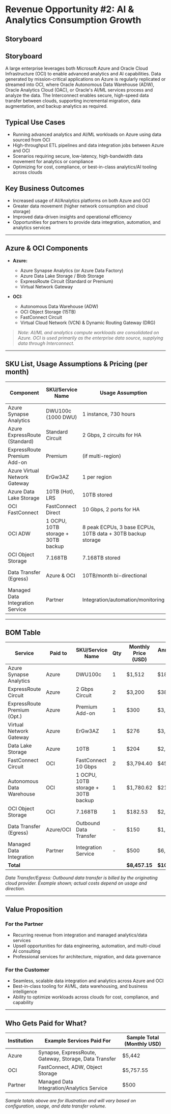 # Revenue Opportunity #2: AI & Analytics Consumption Growth

## Storyboard

## Storyboard

A large enterprise leverages both Microsoft Azure and Oracle Cloud Infrastructure (OCI) to enable advanced analytics and AI capabilities. Data generated by mission-critical applications on Azure is regularly replicated or streamed into OCI, where Oracle Autonomous Data Warehouse (ADW), Oracle Analytics Cloud (OAC), or Oracle's AI/ML services process and analyze the data. The Interconnect enables secure, high-speed data transfer between clouds, supporting incremental migration, data augmentation, and backup analytics as required.

## Typical Use Cases
- Running advanced analytics and AI/ML workloads on Azure using data sourced from OCI
- High-throughput ETL pipelines and data integration jobs between Azure and OCI
- Scenarios requiring secure, low-latency, high-bandwidth data movement for analytics or compliance
- Optimizing for cost, compliance, or best-in-class analytics/AI tooling across clouds

## Key Business Outcomes
- Increased usage of AI/Analytics platforms on both Azure and OCI
- Greater data movement (higher network consumption and cloud storage)
- Improved data-driven insights and operational efficiency
- Opportunities for partners to provide data integration, automation, and analytics services

---

## Azure & OCI Components

- **Azure:**
  - Azure Synapse Analytics (or Azure Data Factory)
  - Azure Data Lake Storage / Blob Storage
  - ExpressRoute Circuit (Standard or Premium)
  - Virtual Network Gateway

- **OCI:**
  - Autonomous Data Warehouse (ADW)
  - OCI Object Storage (15TB)
  - FastConnect Circuit
  - Virtual Cloud Network (VCN) & Dynamic Routing Gateway (DRG)

> *Note: AI/ML and analytics compute workloads are consolidated on Azure. OCI is used primarily as the enterprise data source, supplying data through Interconnect.*

---

## SKU List, Usage Assumptions & Pricing (per month)

| Component                        | SKU/Service Name           | Usage Assumption                  | Monthly Price (Estimate) |
|-----------------------------------|----------------------------|-----------------------------------|--------------------------|
| Azure Synapse Analytics           | DWU100c (1000 DWU)         | 1 instance, 730 hours             | $1,512                   |
| Azure ExpressRoute (Standard)     | Standard Circuit           | 2 Gbps, 2 circuits for HA        | $1,600                   |
| ExpressRoute Premium Add-on       | Premium                    | (if multi-region)                 | $300                     |
| Azure Virtual Network Gateway     | ErGw3AZ                    | 1 per region                      | $276                     |
| Azure Data Lake Storage           | 10TB (Hot), LRS            | 10TB stored                       | $204                     |
| OCI FastConnect                  | FastConnect Direct         | 10 Gbps, 2 ports for HA           | $1,897.20                |
| OCI ADW                          | 1 OCPU, 10TB storage + 30TB backup | 8 peak ECPUs, 3 base ECPUs, 10TB data + 30TB backup storage | $1,780.62                |
| OCI Object Storage                | 7.168TB                    | 7.168TB stored                    | $182.53                  |
| Data Transfer (Egress)            | Azure & OCI                | 10TB/month bi-directional         | $150 (Azure side)        |
| Managed Data Integration Service  | Partner                    | Integration/automation/monitoring | $500                     |

---

## BOM Table

| Service                     | Paid to    | SKU/Service Name          | Qty   | Monthly Price (USD) | Annual Price (USD) | Notes                       |
|-----------------------------|------------|---------------------------|-------|---------------------|---------------------|-----------------------------|
| Azure Synapse Analytics     | Azure      | DWU100c                   | 1     | $1,512              | $18,144             | Microsoft Azure             |
| ExpressRoute Circuit        | Azure      | 2 Gbps Circuit            | 2     | $3,200              | $38,400             | Microsoft Azure             |
| ExpressRoute Premium (Opt.) | Azure      | Premium Add-on            | 1     | $300                | $3,600              | Microsoft Azure             |
| Virtual Network Gateway     | Azure      | ErGw3AZ                   | 1     | $276                | $3,312              | Microsoft Azure             |
| Data Lake Storage           | Azure      | 10TB                      | 1     | $204                | $2,448              | Microsoft Azure             |
| FastConnect Circuit         | OCI        | FastConnect 10 Gbps       | 2     | $3,794.40           | $45,532.80          | Oracle Cloud Infrastructure |
| Autonomous Data Warehouse   | OCI        | 1 OCPU, 10TB storage + 30TB backup | 1     | $1,780.62           | $21,367.44          | Oracle Cloud Infrastructure |
| OCI Object Storage          | OCI        | 7.168TB                   | 1     | $182.53             | $2,190.36           | Oracle Cloud Infrastructure |
| Data Transfer (Egress)      | Azure/OCI  | Outbound Data Transfer    | -     | $150                | $1,800              | Example, see note           |
| Managed Data Integration    | Partner    | Integration Service       | -     | $500                | $6,000              | Paid to Partner             |
| **Total**                   |            |                           |       | **$8,457.15**       | **$101,485.80**     |                             |

*Data Transfer/Egress: Outbound data transfer is billed by the originating cloud provider. Example shown; actual costs depend on usage and direction.*

---

## Value Proposition

### For the Partner
- Recurring revenue from integration and managed analytics/data services
- Upsell opportunities for data engineering, automation, and multi-cloud AI consulting
- Professional services for architecture, migration, and data governance

### For the Customer
- Seamless, scalable data integration and analytics across Azure and OCI
- Best-in-class tooling for AI/ML, data warehousing, and business intelligence
- Ability to optimize workloads across clouds for cost, compliance, and capability

---

## Who Gets Paid for What?

| Institution         | Example Services Paid For                    | Sample Total (Monthly USD) |
|---------------------|----------------------------------------------|----------------------------|
| Azure               | Synapse, ExpressRoute, Gateway, Storage, Data Transfer | $5,442           |
| OCI                 | FastConnect, ADW, Object Storage             | $5,757.55                  |
| Partner             | Managed Data Integration/Analytics Service   | $500                       |

*Sample totals above are for illustration and will vary based on configuration, usage, and data transfer volume.*